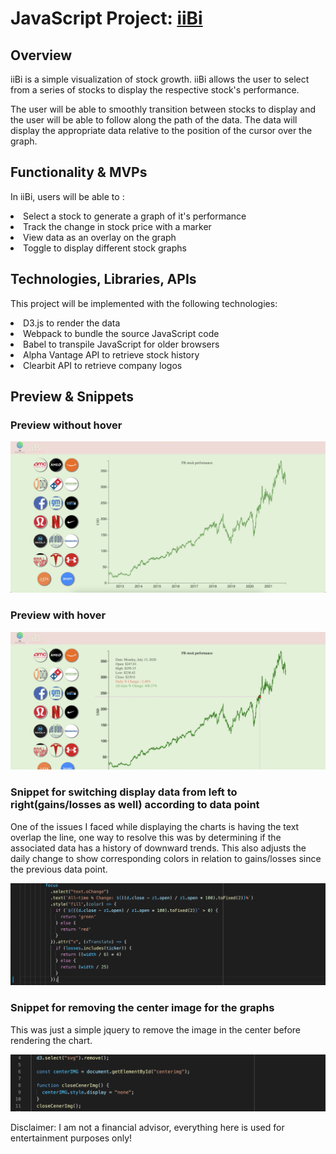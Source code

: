 # JavaScript Project: [iiBi](https://alexdoes.github.io/iiBi/)

## Overview

iiBi is a simple visualization of stock growth. iiBi allows the user to select from a series of stocks to display
the respective stock's performance.

The user will be able to smoothly transition between stocks to display and the user will be able to follow along the path
of the data. The data will display the appropriate data relative to the position of the cursor over the graph.

## Functionality & MVPs

In iiBi, users will be able to :
<li> Select a stock to generate a graph of it's performance</li>
<li> Track the change in stock price with a marker </li>
<li> View data as an overlay on the graph </li>
<li> Toggle to display different stock graphs </li>

 ## Technologies, Libraries, APIs
This project will be implemented with the following technologies: 
<li> D3.js to render the data 
<li> Webpack to bundle the source JavaScript code
<li> Babel to transpile JavaScript for older browsers
<li> Alpha Vantage API to retrieve stock history
<li> Clearbit API to retrieve company logos
</li>


## Preview & Snippets

### Preview without hover ###
![noHover](https://github.com/AlexDoes/iiBi/blob/main/assets/projectSnippets/Screen%20Shot%202021-12-09%20at%2011.19.32%20AM.png)

### Preview with hover ###
![hover](https://github.com/AlexDoes/iiBi/blob/main/assets/projectSnippets/Screen%20Shot%202021-12-09%20at%2011.20.12%20AM.png)

### Snippet for switching display data from left to right(gains/losses as well) according to data point ### 
One of the issues I faced while displaying the charts is having the text overlap the line, one way to resolve this was by determining if the associated data has a history of downward trends. This also adjusts the daily change to show corresponding colors in relation to gains/losses since the previous data point.

![swap](https://github.com/AlexDoes/iiBi/blob/main/assets/projectSnippets/Screen%20Shot%202021-12-09%20at%2011.26.00%20AM.png)

### Snippet for removing the center image for the graphs ###

This was just a simple jquery to remove the image in the center before rendering the chart. 

![remove](https://github.com/AlexDoes/iiBi/blob/main/assets/projectSnippets/Screen%20Shot%202021-12-09%20at%2011.27.47%20AM.png)

Disclaimer: I am not a financial advisor, everything here is used for entertainment purposes only!
